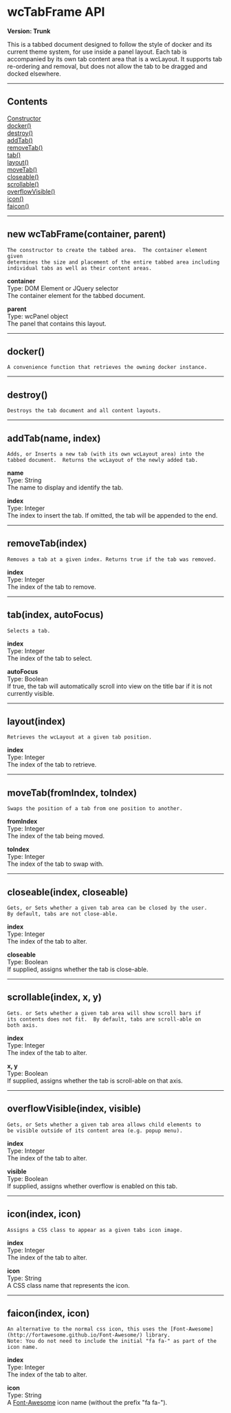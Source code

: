 wcTabFrame API
==============
**Version: Trunk**  

This is a tabbed document designed to follow the style of docker and its current theme system, for use inside a panel layout.  Each tab is accompanied by its own tab content area that is a wcLayout.  It supports tab re-ordering and removal, but does not allow the tab to be dragged and docked elsewhere.

****
## Contents ##
[Constructor](#wcTabFrame)  
[docker()](#docker)  
[destroy()](#destroy)  
[addTab()](#addTab)  
[removeTab()](#removeTab)  
[tab()](#tab)  
[layout()](#layout)  
[moveTab()](#moveTab)  
[closeable()](#closeable)  
[scrollable()](#scrollable)  
[overflowVisible()](#overflowVisible)  
[icon()](#icon)  
[faicon()](#faicon)  

****
<a name="wcTabFrame"></a>
## new wcTabFrame(container, parent) ##
    The constructor to create the tabbed area.  The container element given
    determines the size and placement of the entire tabbed area including
    individual tabs as well as their content areas.

**container**  
Type: DOM Element or JQuery selector  
The container element for the tabbed document.  

**parent**  
Type: wcPanel object  
The panel that contains this layout.  

****
<a name="docker"></a>
## docker() ##
    A convenience function that retrieves the owning docker instance.

****
<a name="destroy"></a>
## destroy() ##
    Destroys the tab document and all content layouts.

****
<a name="addTab"></a>
## addTab(name, index) ##
    Adds, or Inserts a new tab (with its own wcLayout area) into the
    tabbed document.  Returns the wcLayout of the newly added tab.  

**name**  
Type: String  
The name to display and identify the tab.  

**index**  
Type: Integer  
The index to insert the tab.  If omitted, the tab will be appended to the end.  

****
<a name="removeTab"></a>
## removeTab(index) ##
    Removes a tab at a given index. Returns true if the tab was removed.  

**index**  
Type: Integer  
The index of the tab to remove.  

****
<a name="tab"></a>
## tab(index, autoFocus) ##
    Selects a tab.  

**index**  
Type: Integer  
The index of the tab to select.  

**autoFocus**  
Type: Boolean  
If true, the tab will automatically scroll into view on the title bar if it is not currently visible.  

****
<a name="layout"></a>
## layout(index) ##
    Retrieves the wcLayout at a given tab position.  

**index**  
Type: Integer  
The index of the tab to retrieve.  

****
<a name="moveTab"></a>
## moveTab(fromIndex, toIndex) ##
    Swaps the position of a tab from one position to another.  

**fromIndex**  
Type: Integer  
The index of the tab being moved.  

**toIndex**  
Type: Integer  
The index of the tab to swap with.  

****
<a name="closeable"></a>
## closeable(index, closeable) ##
    Gets, or Sets whether a given tab area can be closed by the user.
    By default, tabs are not close-able.

**index**  
Type: Integer  
The index of the tab to alter.  

**closeable**  
Type: Boolean  
If supplied, assigns whether the tab is close-able.  

****
<a name="scrollable"></a>
## scrollable(index, x, y) ##
    Gets. or Sets whether a given tab area will show scroll bars if
    its contents does not fit.  By default, tabs are scroll-able on
    both axis.
    
**index**  
Type: Integer  
The index of the tab to alter.  

**x, y**  
Type: Boolean  
If supplied, assigns whether the tab is scroll-able on that axis.  

****
<a name="overflowVisible"></a>
## overflowVisible(index, visible) ##
    Gets, or Sets whether a given tab area allows child elements to
    be visible outside of its content area (e.g. popup menu).

**index**  
Type: Integer  
The index of the tab to alter.  

**visible**  
Type: Boolean  
If supplied, assigns whether overflow is enabled on this tab.  

****
<a name="icon"></a>
## icon(index, icon) ##
    Assigns a CSS class to appear as a given tabs icon image.  

**index**  
Type: Integer  
The index of the tab to alter.

**icon**  
Type: String  
A CSS class name that represents the icon.  

****
<a name="faicon"></a>
## faicon(index, icon) ##
    An alternative to the normal css icon, this uses the [Font-Awesome](http://fortawesome.github.io/Font-Awesome/) library.
    Note: You do not need to include the initial "fa fa-" as part of the icon name.

**index**  
Type: Integer  
The index of the tab to alter.  

**icon**  
Type: String  
A [Font-Awesome](http://fortawesome.github.io/Font-Awesome/) icon name (without the prefix "fa fa-").  